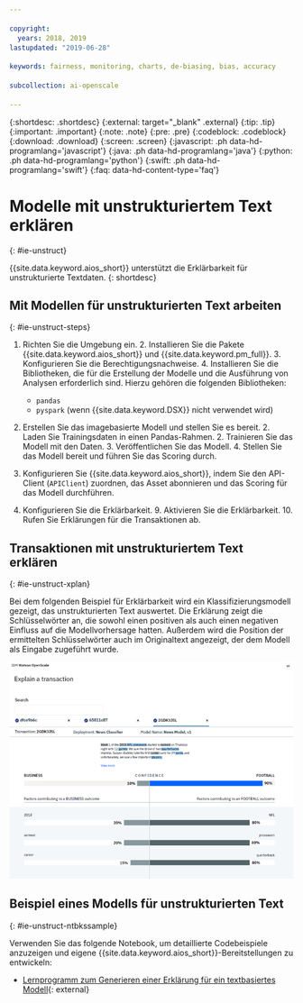 ```yaml
---

copyright:
  years: 2018, 2019
lastupdated: "2019-06-28"

keywords: fairness, monitoring, charts, de-biasing, bias, accuracy

subcollection: ai-openscale

---
```


{:shortdesc: .shortdesc}
{:external: target="_blank" .external}
{:tip: .tip}
{:important: .important}
{:note: .note}
{:pre: .pre}
{:codeblock: .codeblock}
{:download: .download}
{:screen: .screen}
{:javascript: .ph data-hd-programlang='javascript'}
{:java: .ph data-hd-programlang='java'}
{:python: .ph data-hd-programlang='python'}
{:swift: .ph data-hd-programlang='swift'}
{:faq: data-hd-content-type='faq'}

# Modelle mit unstrukturiertem Text erklären
{: #ie-unstruct}

{{site.data.keyword.aios_short}} unterstützt die Erklärbarkeit für unstrukturierte Textdaten.
{: shortdesc}

## Mit Modellen für unstrukturierten Text arbeiten
{: #ie-unstruct-steps}

1. Richten Sie die Umgebung ein.
   2. Installieren Sie die Pakete {{site.data.keyword.aios_short}} und {{site.data.keyword.pm_full}}.
   3. Konfigurieren Sie die Berechtigungsnachweise.
   4. Installieren Sie die Bibliotheken, die für die Erstellung der Modelle und die Ausführung von Analysen erforderlich sind. Hierzu gehören die folgenden Bibliotheken:
      - `pandas`
      - `pyspark` (wenn {{site.data.keyword.DSX}} nicht verwendet wird)

1. Erstellen Sie das imagebasierte Modell und stellen Sie es bereit.
   2. Laden Sie Trainingsdaten in einen Pandas-Rahmen.
   2. Trainieren Sie das Modell mit den Daten.
   3. Veröffentlichen Sie das Modell.
   4. Stellen Sie das Modell bereit und führen Sie das Scoring durch.

7. Konfigurieren Sie {{site.data.keyword.aios_short}}, indem Sie den API-Client (`APIClient`) zuordnen, das Asset abonnieren und das Scoring für das Modell durchführen.
8. Konfigurieren Sie die Erklärbarkeit.
   9. Aktivieren Sie die Erklärbarkeit.
   10. Rufen Sie Erklärungen für die Transaktionen ab.

## Transaktionen mit unstrukturiertem Text erklären
{: #ie-unstruct-xplan}

Bei dem folgenden Beispiel für Erklärbarkeit wird ein Klassifizierungsmodell gezeigt, das unstrukturierten Text auswertet. Die Erklärung zeigt die Schlüsselwörter an, die sowohl einen positiven als auch einen negativen Einfluss auf die Modellvorhersage hatten. Außerdem wird die Position der ermittelten Schlüsselwörter auch im Originaltext angezeigt, der dem Modell als Eingabe zugeführt wurde.

![Ein Diagramm zur Imageklassifikation für Erklärbarkeit wird dargestellt; es zeigt Konfidenzniveaus für den unstrukturierten Text](images/insight-explain-text.png)

## Beispiel eines Modells für unstrukturierten Text
{: #ie-unstruct-ntbkssample}

Verwenden Sie das folgende Notebook, um detaillierte Codebeispiele anzuzeigen und eigene {{site.data.keyword.aios_short}}-Bereitstellungen zu entwickeln:

- [Lernprogramm zum Generieren einer Erklärung für ein textbasiertes Modell](https://github.ibm.com/aiopenscale/explainability/blob/master/public/notebooks/demo/text_explanation.ipynb){: external}

